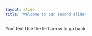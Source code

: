 ```yaml
---
layout: slide
title: "Welcome to our second slide"
---
```

Yout text
Use the left arrow to go back.
